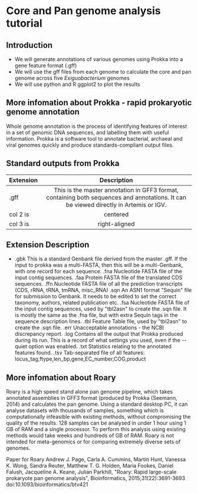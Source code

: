 # Core and Pan genome analysis tutorial

## Introduction
- We will generate annotations of various genomes using Prokka into a gene feature format (.gff)
- We will use the gff files from each genome to calculate the core and pan genome across five *Exiguobacterium* genomes
- We will use python and R ggplot2 to plot the results

## More infomation about Prokka - rapid prokaryotic genome annotation

Whole genome annotation is the process of identifying features of interest in a set of genomic DNA sequences, and labelling them with useful information. Prokka is a software tool to annotate bacterial, archaeal and viral genomes quickly and produce standards-compliant output files.

## Standard outputs from Prokka

| Extension| Description           |
|----------|:---------------------:|
| .gff     | 	This is the master annotation in GFF3 format, containing both sequences and annotations. It can be viewed directly in Artemis or IGV. |
| col 2 is |    centered   |   $12 |
| col 3 is | right-aligned |    $1 |

Extension 	Description
-  
- .gbk 	This is a standard Genbank file derived from the master .gff. If the input to prokka was a multi-FASTA, then this will be a multi-Genbank, with one record for each sequence.
.fna 	Nucleotide FASTA file of the input contig sequences.
.faa 	Protein FASTA file of the translated CDS sequences.
.ffn 	Nucleotide FASTA file of all the prediction transcripts (CDS, rRNA, tRNA, tmRNA, misc_RNA)
.sqn 	An ASN1 format "Sequin" file for submission to Genbank. It needs to be edited to set the correct taxonomy, authors, related publication etc.
.fsa 	Nucleotide FASTA file of the input contig sequences, used by "tbl2asn" to create the .sqn file. It is mostly the same as the .fna file, but with extra Sequin tags in the sequence description lines.
.tbl 	Feature Table file, used by "tbl2asn" to create the .sqn file.
.err 	Unacceptable annotations - the NCBI discrepancy report.
.log 	Contains all the output that Prokka produced during its run. This is a record of what settings you used, even if the --quiet option was enabled.
.txt 	Statistics relating to the annotated features found.
.tsv 	Tab-separated file of all features: locus_tag,ftype,len_bp,gene,EC_number,COG,product

## More infomation about Roary

Roary is a high speed stand alone pan genome pipeline, which takes annotated assemblies in GFF3 format (produced by Prokka (Seemann, 2014) and calculates the pan genome. Using a standard desktop PC, it can analyse datasets with thousands of samples, something which is computationally infeasible with existing methods, without compromising the quality of the results. 128 samples can be analysed in under 1 hour using 1 GB of RAM and a single processor. To perform this analysis using existing methods would take weeks and hundreds of GB of RAM. Roary is not intended for meta-genomics or for comparing extremely diverse sets of genomes. 

Paper for Roary
Andrew J. Page, Carla A. Cummins, Martin Hunt, Vanessa K. Wong, Sandra Reuter, Matthew T. G. Holden, Maria Fookes, Daniel Falush, Jacqueline A. Keane, Julian Parkhill, "Roary: Rapid large-scale prokaryote pan genome analysis", Bioinformatics, 2015;31(22):3691-3693 doi:10.1093/bioinformatics/btv421
